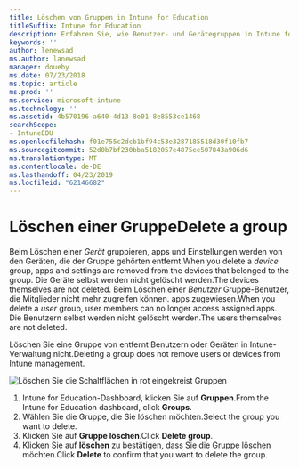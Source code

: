```yaml
---
title: Löschen von Gruppen in Intune for Education
titleSuffix: Intune for Education
description: Erfahren Sie, wie Benutzer- und Gerätegruppen in Intune for Education löschen
keywords: ''
author: lenewsad
ms.author: lanewsad
manager: doueby
ms.date: 07/23/2018
ms.topic: article
ms.prod: ''
ms.service: microsoft-intune
ms.technology: ''
ms.assetid: 4b570196-a640-4d13-8e01-8e8553ce1468
searchScope:
- IntuneEDU
ms.openlocfilehash: f01e755c2dcb1bf94c53e3287185518d30f10fb7
ms.sourcegitcommit: 52d0b7bf230bba5182057e4875ee507843a906d6
ms.translationtype: MT
ms.contentlocale: de-DE
ms.lasthandoff: 04/23/2019
ms.locfileid: "62146682"
---
```

# <a name="delete-a-group"></a><span data-ttu-id="099d7-103">Löschen einer Gruppe</span><span class="sxs-lookup"><span data-stu-id="099d7-103">Delete a group</span></span>  

<span data-ttu-id="099d7-104">Beim Löschen einer *Gerät* gruppieren, apps und Einstellungen werden von den Geräten, die der Gruppe gehörten entfernt.</span><span class="sxs-lookup"><span data-stu-id="099d7-104">When you delete a *device* group, apps and settings are removed from the devices that belonged to the group.</span></span> <span data-ttu-id="099d7-105">Die Geräte selbst werden nicht gelöscht werden.</span><span class="sxs-lookup"><span data-stu-id="099d7-105">The devices themselves are not deleted.</span></span> <span data-ttu-id="099d7-106">Beim Löschen einer *Benutzer* Gruppe-Benutzer, die Mitglieder nicht mehr zugreifen können. apps zugewiesen.</span><span class="sxs-lookup"><span data-stu-id="099d7-106">When you delete a *user* group, user members can no longer access assigned apps.</span></span> <span data-ttu-id="099d7-107">Die Benutzern selbst werden nicht gelöscht werden.</span><span class="sxs-lookup"><span data-stu-id="099d7-107">The users themselves are not deleted.</span></span>

<span data-ttu-id="099d7-108">Löschen Sie eine Gruppe von entfernt Benutzern oder Geräten in Intune-Verwaltung nicht.</span><span class="sxs-lookup"><span data-stu-id="099d7-108">Deleting a group does not remove users or devices from Intune management.</span></span>

  ![Löschen Sie die Schaltflächen in rot eingekreist Gruppen](./media/groups-011-delete-groups.png)

1.  <span data-ttu-id="099d7-110">Intune for Education-Dashboard, klicken Sie auf **Gruppen**.</span><span class="sxs-lookup"><span data-stu-id="099d7-110">From the Intune for Education dashboard, click **Groups**.</span></span>  
1. <span data-ttu-id="099d7-111">Wählen Sie die Gruppe, die Sie löschen möchten.</span><span class="sxs-lookup"><span data-stu-id="099d7-111">Select the group you want to delete.</span></span>
2. <span data-ttu-id="099d7-112">Klicken Sie auf **Gruppe löschen**.</span><span class="sxs-lookup"><span data-stu-id="099d7-112">Click **Delete group**.</span></span> 
3. <span data-ttu-id="099d7-113">Klicken Sie auf **löschen** zu bestätigen, dass Sie die Gruppe löschen möchten.</span><span class="sxs-lookup"><span data-stu-id="099d7-113">Click **Delete** to confirm that you want to delete the group.</span></span>


